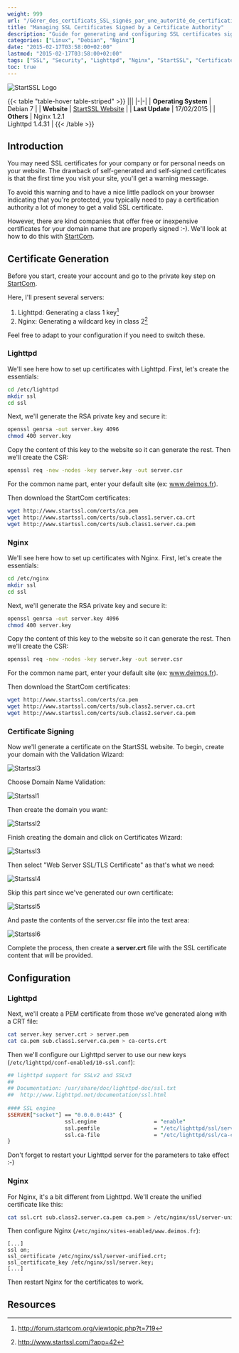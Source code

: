 ```yaml
---
weight: 999
url: "/Gérer_des_certificats_SSL_signés_par_une_autorité_de_certification/"
title: "Managing SSL Certificates Signed by a Certificate Authority"
description: "Guide for generating and configuring SSL certificates signed by a certificate authority like StartSSL for Nginx and Lighttpd web servers."
categories: ["Linux", "Debian", "Nginx"]
date: "2015-02-17T03:58:00+02:00"
lastmod: "2015-02-17T03:58:00+02:00"
tags: ["SSL", "Security", "Lighttpd", "Nginx", "StartSSL", "Certificates", "HTTPS"]
toc: true
---
```


![StartSSL Logo](/images/startssl_logo.avif)

{{< table "table-hover table-striped" >}}
|||
|-|-|
| **Operating System** | Debian 7 |
| **Website** | [StartSSL Website](https://www.startssl.com) |
| **Last Update** | 17/02/2015 |
| **Others** | Nginx 1.2.1<br />Lighttpd 1.4.31 |
{{< /table >}}

## Introduction

You may need SSL certificates for your company or for personal needs on your website. The drawback of self-generated and self-signed certificates is that the first time you visit your site, you'll get a warning message.

To avoid this warning and to have a nice little padlock on your browser indicating that you're protected, you typically need to pay a certification authority a lot of money to get a valid SSL certificate.

However, there are kind companies that offer free or inexpensive certificates for your domain name that are properly signed :-). We'll look at how to do this with [StartCom](https://www.startcom.org/).

## Certificate Generation

Before you start, create your account and go to the private key step on [StartCom](https://www.startcom.org/).

Here, I'll present several servers:

1. Lighttpd: Generating a class 1 key[^1]
2. Nginx: Generating a wildcard key in class 2[^2]

Feel free to adapt to your configuration if you need to switch these.

### Lighttpd

We'll see here how to set up certificates with Lighttpd. First, let's create the essentials:

```bash
cd /etc/lighttpd
mkdir ssl
cd ssl
```

Next, we'll generate the RSA private key and secure it:

```bash
openssl genrsa -out server.key 4096
chmod 400 server.key
```

Copy the content of this key to the website so it can generate the rest. Then we'll create the CSR:

```bash
openssl req -new -nodes -key server.key -out server.csr
```

For the common name part, enter your default site (ex: www.deimos.fr).

Then download the StartCom certificates:

```bash
wget http://www.startssl.com/certs/ca.pem
wget http://www.startssl.com/certs/sub.class1.server.ca.crt
wget http://www.startssl.com/certs/sub.class1.server.ca.pem
```

### Nginx

We'll see here how to set up certificates with Nginx. First, let's create the essentials:

```bash
cd /etc/nginx
mkdir ssl
cd ssl
```

Next, we'll generate the RSA private key and secure it:

```bash
openssl genrsa -out server.key 4096
chmod 400 server.key
```

Copy the content of this key to the website so it can generate the rest. Then we'll create the CSR:

```bash
openssl req -new -nodes -key server.key -out server.csr
```

For the common name part, enter your default site (ex: www.deimos.fr).

Then download the StartCom certificates:

```bash
wget http://www.startssl.com/certs/ca.pem
wget http://www.startssl.com/certs/sub.class2.server.ca.crt
wget http://www.startssl.com/certs/sub.class2.server.ca.pem
```

### Certificate Signing

Now we'll generate a certificate on the StartSSL website. To begin, create your domain with the Validation Wizard:

![Startssl3](/images/startssl3.avif)

Choose Domain Name Validation:

![Startssl1](/images/startssl1.avif)

Then create the domain you want:

![Startssl2](/images/startssl2.avif)

Finish creating the domain and click on Certificates Wizard:

![Startssl3](/images/startssl3.avif)

Then select "Web Server SSL/TLS Certificate" as that's what we need:

![Startssl4](/images/startssl4.avif)

Skip this part since we've generated our own certificate:

![Startssl5](/images/startssl5.avif)

And paste the contents of the server.csr file into the text area:

![Startssl6](/images/startssl6.avif)

Complete the process, then create a **server.crt** file with the SSL certificate content that will be provided.

## Configuration

### Lighttpd

Next, we'll create a PEM certificate from those we've generated along with a CRT file:

```bash
cat server.key server.crt > server.pem
cat ca.pem sub.class1.server.ca.pem > ca-certs.crt
```

Then we'll configure our Lighttpd server to use our new keys (`/etc/lighttpd/conf-enabled/10-ssl.conf`):

```perl
## lighttpd support for SSLv2 and SSLv3
## 
## Documentation: /usr/share/doc/lighttpd-doc/ssl.txt
##  http://www.lighttpd.net/documentation/ssl.html 
 
#### SSL engine
$SERVER["socket"] == "0.0.0.0:443" {
                  ssl.engine                  = "enable"
                  ssl.pemfile                 = "/etc/lighttpd/ssl/server.pem"
                  ssl.ca-file                 = "/etc/lighttpd/ssl/ca-certs.crt"
}
```

Don't forget to restart your Lighttpd server for the parameters to take effect :-)

### Nginx

For Nginx, it's a bit different from Lighttpd. We'll create the unified certificate like this:

```bash
cat ssl.crt sub.class2.server.ca.pem ca.pem > /etc/nginx/ssl/server-unified.crt
```

Then configure Nginx (`/etc/nginx/sites-enabled/www.deimos.fr`):

```nginx
[...]
ssl on;
ssl_certificate /etc/nginx/ssl/server-unified.crt;
ssl_certificate_key /etc/nginx/ssl/server.key;
[...]
```

Then restart Nginx for the certificates to work.

## Resources

[^1]: http://forum.startcom.org/viewtopic.php?t=719
[^2]: http://www.startssl.com/?app=42
